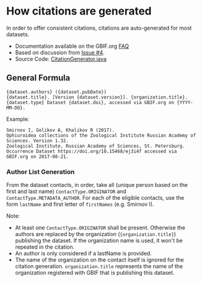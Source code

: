 # How citations are generated

In order to offer consistent citations, citations are auto-generated for most datasets.
 * Documentation available on the GBIF.org [FAQ](https://www.gbif.org/faq?q=citation)
 * Based on discussion from [Issue #4](https://github.com/gbif/registry/issues/4).
 * Source Code: [CitationGenerator.java](https://github.com/gbif/registry/blob/master/registry-metadata/src/main/java/org/gbif/registry/metadata/CitationGenerator.java)

## General Formula
```
{dataset.authors} ({dataset.pubDate})
{dataset.title}. [Version {dataset.version}]. {organization.title}.
{dataset.type} Dataset {dataset.doi}, accessed via GBIF.org on {YYYY-MM-DD}.
```

Example:

```
Smirnov I, Golikov A, Khalikov R (2017).
Ophiuroidea collections of the Zoological Institute Russian Academy of Sciences. Version 1.32.
Zoological Institute, Russian Academy of Sciences, St. Petersburg.
Occurrence Dataset https://doi.org/10.15468/ej3i4f accessed via GBIF.org on 2017-08-21.
```

### Author List Generation

From the dataset contacts, in order, take all (unique person based on the first and last name)
`ContactType.ORIGINATOR` and `ContactType.METADATA_AUTHOR`. For each of the eligible contacts,
use the form `lastName` and first letter of `firstNames` (e.g. Smirnov I).

Note:
  * At least one `ContactType.ORIGINATOR` shall be present. Otherwise the authors are replaced
  by the organization (`{organization.title}`) publishing the dataset. If the organization name is used, it won't be repeated in the citation.
  * An author is only considered if a lastName is provided.
  * The name of the organization on the contact itself is ignored for the citation generation.
  `organization.title` represents the name of the organization registered with GBIF that is publishing this dataset.
